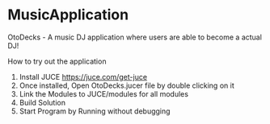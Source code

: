 # MusicApplication
OtoDecks - A music DJ application where users are able to become a actual DJ!


How to try out the application

1) Install JUCE  https://juce.com/get-juce
2) Once installed, Open OtoDecks.jucer file by double clicking on it
3) Link the Modules to JUCE/modules for all modules
4) Build Solution
5) Start Program by Running without debugging
